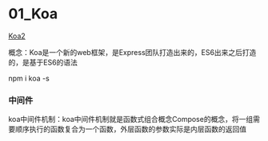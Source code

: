 # 01_Koa

[Koa2](https://github.com/koajs/koa)

概念：Koa是一个新的web框架，是Express团队打造出来的，ES6出来之后打造的，是基于ES6的语法

npm i koa -s



### 中间件

koa中间件机制：koa中间件机制就是函数式组合概念Compose的概念，将一组需要顺序执行的函数复合为一个函数，外层函数的参数实际是内层函数的返回值